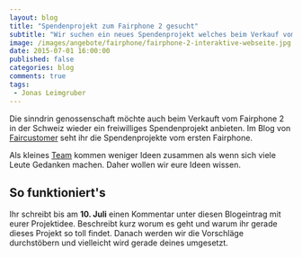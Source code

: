 ```yaml
---
layout: blog
title: "Spendenprojekt zum Fairphone 2 gesucht"
subtitle: "Wir suchen ein neues Spendenprojekt welches beim Verkauf vom Fairphone 2 angeboten werden kann."
image: /images/angebote/fairphone/fairphone-2-interaktive-webseite.jpg
date: 2015-07-01 16:00:00
published: false
categories: blog
comments: true
tags:
 - Jonas Leimgruber
---
```

Die sinndrin genossenschaft möchte auch beim Verkauft vom Fairphone 2 in der Schweiz wieder ein freiwilliges Spendenprojekt anbieten. Im Blog von [Faircustomer][faircustomer] seht ihr die Spendenprojekte vom ersten Fairphone.

Als kleines [Team](http://www.sinndrin.ch/ueber-uns/team/) kommen weniger Ideen zusammen als wenn sich viele Leute Gedanken machen. Daher wollen wir eure Ideen wissen.

## So funktioniert's

Ihr schreibt bis am **10. Juli** einen Kommentar unter diesen Blogeintrag mit eurer Projektidee. Beschreibt kurz worum es geht und warum ihr gerade dieses Projekt so toll findet. Danach werden wir die Vorschläge durchstöbern und vielleicht wird gerade deines umgesetzt.

[faircustomer]: http://blog.faircustomer.ch/?p=2387%27%3EE-Waste%20Recyclingprojekt%20in%20Ghana
